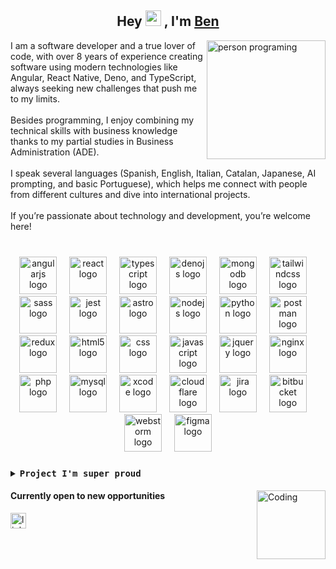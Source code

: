 
[//]: # (<p align="center">)

[//]: # (  <img src="https://github.com/thompsonemerson/thompsonemerson/raw/master/cover-thompson.png" height="100"/>)

[//]: # (</p>)

<h2 align="center">Hey <img src="https://media.giphy.com/media/hvRJCLFzcasrR4ia7z/giphy.gif" width="25px"> , I'm <a href="https://github.com/benvalencia">Ben</a></h2>

<div>
  <picture> <img alt="person programing" align="right" src="https://github.com/7oSkaaa/7oSkaaa/blob/main/Images/Right_Side.gif?raw=true" width=190px></picture>
  <div>
    I am a software developer and a true lover of code, with over 8 years of experience creating software using modern technologies like Angular, React Native, Deno, and TypeScript, always seeking new challenges that push me to my limits.
    <br>
    <br>
    Besides programming, I enjoy combining my technical skills with business knowledge thanks to my partial studies in Business Administration (ADE).
    <br>
    <br>
    I speak several languages (Spanish, English, Italian, Catalan, Japanese, AI prompting, and basic Portuguese), which helps me connect with people from different cultures and dive into international projects.
    <br>
    <br>
    If you’re passionate about technology and development, you’re welcome here!
    <br>
  </div>
</div>

###
###
<br/>

<div align="center">
  <img src="https://cdn.simpleicons.org/angular/DD0031" height="60" alt="angularjs logo"  />
  <img width="12">
  <img src="https://cdn.jsdelivr.net/gh/devicons/devicon/icons/react/react-original.svg" height="60" alt="react logo"  />
  <img width="12" />
  <img src="https://cdn.simpleicons.org/typescript/3178C6" height="60" alt="typescript logo"  />
  <img width="12" />
  <img src="https://cdn.jsdelivr.net/gh/devicons/devicon/icons/denojs/denojs-original.svg" height="60" alt="denojs logo"  />
  <img width="12" />
  <img src="https://cdn.simpleicons.org/mongodb/47A248" height="60" alt="mongodb logo"  />
  <img width="12" />
  <img src="https://cdn.simpleicons.org/tailwindcss/06B6D4" height="60" alt="tailwindcss logo"  />
  <img width="12" />
  <img src="https://cdn.simpleicons.org/sass/CC6699" height="60" alt="sass logo"  />
  <img width="12" />
  <img src="https://cdn.simpleicons.org/jest/C21325" height="60" alt="jest logo"  />
  <img width="12" />
  <img src="https://cdn.simpleicons.org/astro/FF5D01" height="60" alt="astro logo"  />
  <img width="12" />
  <img src="https://cdn.simpleicons.org/nodedotjs/339933" height="60" alt="nodejs logo"  />
  <img width="12" />
  <img src="https://cdn.jsdelivr.net/gh/devicons/devicon/icons/python/python-original.svg" height="60" alt="python logo"  />
  <img width="12" />
  <img src="https://skillicons.dev/icons?i=postman" height="60" alt="postman logo"  />
  <img width="12" />
  <img src="https://cdn.jsdelivr.net/gh/devicons/devicon/icons/redux/redux-original.svg" height="60" alt="redux logo"  />
  <img width="12" />
  <img src="https://cdn.simpleicons.org/html5/E34F26" height="60" alt="html5 logo"  />
  <img width="12" />
  <img src="https://cdn.simpleicons.org/css/1572B6" height="60" alt="css logo"  />
  <img width="12" />
  <img src="https://cdn.simpleicons.org/javascript/F7DF1E" height="60" alt="javascript logo"  />
  <img width="12" />
  <img src="https://cdn.simpleicons.org/jquery/0769AD" height="60" alt="jquery logo"  />
  <img width="12" />
  <img src="https://cdn.simpleicons.org/nginx/009639" height="60" alt="nginx logo"  />
  <img width="12" />
  <img src="https://cdn.simpleicons.org/php/777BB4" height="60" alt="php logo"  />
  <img width="12" />
  <img src="https://cdn.jsdelivr.net/gh/devicons/devicon/icons/mysql/mysql-original.svg" height="60" alt="mysql logo"  />
  <img width="12" />
  <img src="https://cdn.jsdelivr.net/gh/devicons/devicon/icons/xcode/xcode-original.svg" height="60" alt="xcode logo"  />
  <img width="12" />
  <img src="https://cdn.simpleicons.org/cloudflare/F38020" height="60" alt="cloudflare logo"  />
  <img width="12" />
  <img src="https://cdn.simpleicons.org/jira/0052CC" height="60" alt="jira logo"  />
  <img width="12" />
  <img src="https://cdn.simpleicons.org/bitbucket/0052CC" height="60" alt="bitbucket logo"  />
  <img width="12" />
  <img src="https://cdn.jsdelivr.net/gh/devicons/devicon/icons/webstorm/webstorm-original.svg" height="60" alt="webstorm logo"  />
  <img width="12" />
  <img src="https://cdn.jsdelivr.net/gh/devicons/devicon/icons/figma/figma-original.svg" height="60" alt="figma logo"  />
</div>

###
###
<details align="left">
  <summary> <b> <samp> Project I'm super proud </samp></b></summary>
  <div>
      <div>
        <h2>
          <img src="https://www.llamatracker.net/_astro/fortnite-llama-480.BTxtRGp3.png" width="30px"> Llamatracker
        </h2>
      <div>
        <div>
          <picture> 
            <img alt="person programing" align="right" src="https://www.llamatracker.net/_astro/repo_disegn.lRh-N8Du.png" width=250px>
        </picture>
        </div>
        <div>
          <b>Llamatracker</b> is an iOS application designed as a companion for Fortnite players, offering integration with the public Epic Games API to provide real-time statistics and continuous updates of Fortnite-related content.
          <br>
          <br>
          <div>
            <div><b>Key Features</b></div>
            <div>
              <b>Detailed Statistics:</b> Visualization of metrics and performance in different game modes (Solo, Duo, Trio, Squad, Lifetime) through data analysis obtained directly from the official player profile.
            </div>
            <div>
              <b>Official News:</b> Integration with official sources to keep users informed about Fortnite updates, events, and news.
            </div>
            <div>
              <b>Daily Item Rotation:</b> Real-time display of the item rotation in Fortnite, including details such as categories and timing for the next update.
            </div>
            <div>
              <b>Visual Modes:</b> Support for light and dark modes to enhance the user experience.
            </div>
            <br>
          </div>
        </div>
      </div>
      <div>
        <div>
          <a href="https://www.llamatracker.net/">www.llamatracker.net</a>
        </div>
        <div>
          <a href="https://github.com/benvalencia/llamatracker_page">Webpage Repository</a>
        </div>
        <div>
          <a href="https://apps.apple.com/us/app/llamatracker/id6739455445">Download App</a>
        </div>
      </div>
    </div>
  </div>
</details>

<div>
  <picture>
      <img align="right" alt="Coding" width="110" src="https://cdn.dribbble.com/users/1277312/screenshots/14733298/media/39b1045e593737587dd60e42c8422d1f.gif"/>
  </picture>
  <div>
    <h4>Currently open to new opportunities</h4>
    <a href="https://www.linkedin.com/in/benjaminevalencia/" target="_blank">
      <img src="https://img.shields.io/static/v1?message=LinkedIn&logo=linkedin&label=&color=0077B5&logoColor=white&labelColor=&style=for-the-badge" height="25" alt="linkedin logo"  />
    </a>
  </div>
</div>

